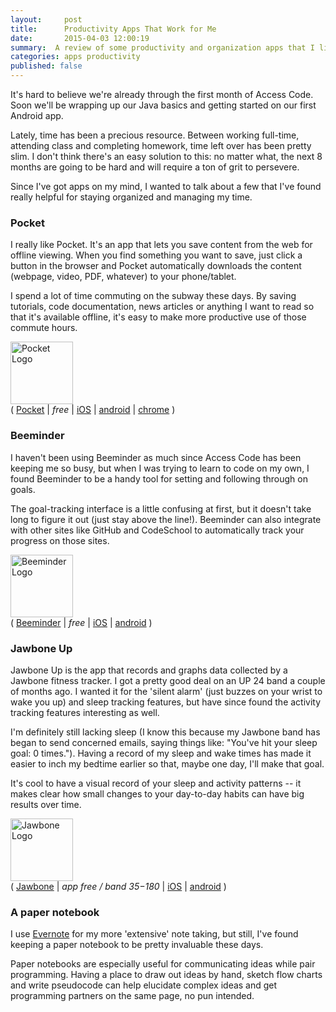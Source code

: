 ```yaml
---
layout:     post
title:      Productivity Apps That Work for Me
date:       2015-04-03 12:00:19
summary:  A review of some productivity and organization apps that I like for OS X, Android and Chrome.
categories: apps productivity
published: false
---
```


It's hard to believe we're already through the first month of Access Code. Soon we'll be wrapping up our Java basics and getting started on our first Android app.

Lately, time has been a precious resource. Between working full-time, attending class and completing homework, time left over has been pretty slim. I don't think there's an easy solution to this: no matter what, the next 8 months are going to be hard and will require a ton of grit to persevere.

Since I've got apps on my mind, I wanted to talk about a few that I've found really helpful for staying organized and managing my time.


### Pocket

I really like Pocket. It's an app that lets you save content from the web for offline viewing. When you find something you want to save, just click a button in the browser and Pocket automatically downloads the content (webpage, video, PDF, whatever) to your phone/tablet.

I spend a lot of time commuting on the subway these days. By saving tutorials, code documentation, news articles or anything I want to read so that it's available offline, it's easy to make more productive use of those commute hours.

<img src="https://pbs.twimg.com/profile_images/2143589112/PKT_Twitter_Avatar_v1.png" alt="Pocket Logo" style="width: 100px;"/><br>
( [Pocket](http://getpocket.com/) | _free_ | [iOS](https://itunes.apple.com/app/read-it-later-pro/id309601447?mt=8) | [android](https://play.google.com/store/apps/details?id=com.ideashower.readitlater.pro) | [chrome](https://chrome.google.com/webstore/detail/save-to-pocket/niloccemoadcdkdjlinkgdfekeahmflj) )

### Beeminder

I haven't been using Beeminder as much since Access Code has been keeping me so busy, but when I was trying to learn to code on my own, I found Beeminder to be a handy tool for setting and following through on goals.

The goal-tracking interface is a little confusing at first, but it doesn't take long to figure it out (just stay above the line!). Beeminder can also integrate with other sites like GitHub and CodeSchool to automatically track your progress on those sites.

<img src="https://lh4.ggpht.com/10isJ_sArxXFj0TPXbt7Szr8yOwklK_7tbrEE64885i2WjIzuGWy6kUNLch_spkZiA=w300" alt="Beeminder Logo" style="width: 100px;"/><br>
( [Beeminder](https://www.beeminder.com/) | _free_ | [iOS](https://itunes.apple.com/us/app/beeminder/id551869729) | [android](https://play.google.com/store/apps/details?id=com.beeminder.beeminder) )

### Jawbone Up

Jawbone Up is the app that records and graphs data collected by a Jawbone fitness tracker. I got a pretty good deal on an UP 24 band a couple of months ago. I wanted it for the 'silent alarm' (just buzzes on your wrist to wake you up) and sleep tracking features, but have since found the activity tracking features interesting as well.

I'm definitely still lacking sleep (I know this because my Jawbone band has began to send concerned emails, saying things like: "You've hit your sleep goal: 0 times."). Having a record of my sleep and wake times has made it easier to inch my bedtime earlier so that, maybe one day, I'll make that goal.

It's cool to have a visual record of your sleep and activity patterns -- it makes clear how small changes to your day-to-day habits can have big results over time.

<img src="http://a412.phobos.apple.com/us/r30/Purple5/v4/53/3c/00/533c0094-6df2-cdf1-a8f3-5e75dfbbf263/pr_source.png?downloadKey=1412112155_67a9f6b9cf5fb400015dfa294b0c3633" alt="Jawbone Logo" style="width: 100px;"/><br>
( [Jawbone](https://jawbone.com/) | _app free / band $35-$180_ | [iOS](https://itunes.apple.com/us/app/up-tracker-required-up-up24/id461125277?mt=8) | [android](https://play.google.com/store/apps/details?id=com.jawbone.up) )

### A paper notebook

I use [Evernote](https://evernote.com/) for my more 'extensive' note taking, but still, I've found keeping a paper notebook to be pretty invaluable these days.

Paper notebooks are especially useful for communicating ideas while pair programming. Having a place to draw out ideas by hand, sketch flow charts and write pseudocode can help elucidate complex ideas and get programming partners on the same page, no pun intended.
<br><br>
